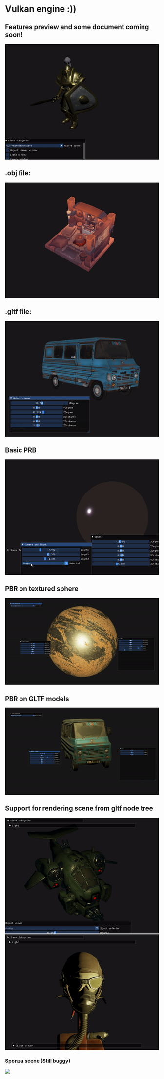 # Vulkan engine :))
## Features preview and some document coming soon!
<img src="examples/warcraft-animation.gif">

## .obj file:
<img src="examples/viking_house.gif">

## .gltf file:
<img src="examples/car.gif">

## Basic PRB
<img src="examples/pbr.gif">

## PBR on textured sphere
<img src="examples/pbr-sphere.gif">

## PBR on GLTF models
<img src="examples/pbr-car.gif"/>

## Support for rendering scene from gltf node tree
<img src="examples/gunship.gif"/>
<img src="examples/pilot-helmet.gif"/>

### Sponza scene (Still buggy)
<img src="examples/sponza-scene.gif"/>